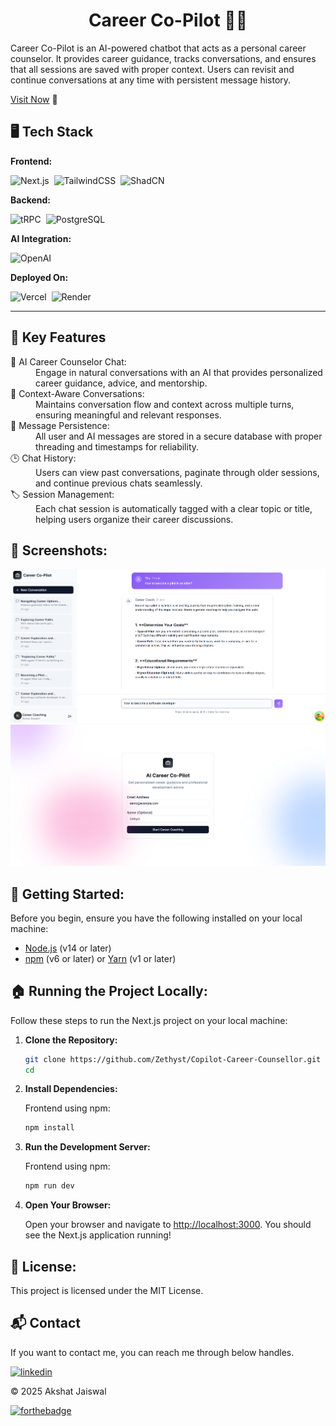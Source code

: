 <h1 align="center">Career Co-Pilot 🤖💼</h1>

<p>
Career Co-Pilot is an AI-powered chatbot that acts as a personal career counselor. 
It provides career guidance, tracks conversations, and ensures that all sessions 
are saved with proper context. Users can revisit and continue conversations at 
any time with persistent message history.
</p>

[Visit Now]() 🚀

## 🖥️ Tech Stack

**Frontend:**

![Next.js](https://img.shields.io/badge/Next.js-000000?style=for-the-badge&logo=nextdotjs&logoColor=white)&nbsp;
![TailwindCSS](https://img.shields.io/badge/Tailwind_CSS-38B2AC?style=for-the-badge&logo=tailwind-css&logoColor=white)&nbsp;
![ShadCN](https://img.shields.io/badge/ShadCN-000000?style=for-the-badge&logo=radixui&logoColor=white)&nbsp;

**Backend:**

![tRPC](https://img.shields.io/badge/tRPC-2596BE?style=for-the-badge&logo=trpc&logoColor=white)&nbsp;
![PostgreSQL](https://img.shields.io/badge/PostgreSQL-336791?style=for-the-badge&logo=postgresql&logoColor=white)&nbsp;

**AI Integration:**

![OpenAI](https://img.shields.io/badge/OpenAI-412991?style=for-the-badge&logo=openai&logoColor=white)&nbsp;

**Deployed On:**

![Vercel](https://img.shields.io/badge/Vercel-000000?style=for-the-badge&logo=vercel&logoColor=white)&nbsp;
![Render](https://img.shields.io/badge/Render-46E3B7?style=for-the-badge&logo=render&logoColor=white)&nbsp;

---

## 📌 Key Features

<dl>
<dt>💬 AI Career Counselor Chat:</dt>
<dd>Engage in natural conversations with an AI that provides personalized career guidance, advice, and mentorship.</dd>

<dt>🧠 Context-Aware Conversations:</dt>
<dd>Maintains conversation flow and context across multiple turns, ensuring meaningful and relevant responses.</dd>

<dt>📂 Message Persistence:</dt>
<dd>All user and AI messages are stored in a secure database with proper threading and timestamps for reliability.</dd>

<dt>🕒 Chat History:</dt>
<dd>Users can view past conversations, paginate through older sessions, and continue previous chats seamlessly.</dd>

<dt>🏷️ Session Management:</dt>
<dd>Each chat session is automatically tagged with a clear topic or title, helping users organize their career discussions.</dd>

</dl>

## 📌 Screenshots:

![home](/img/home.png)
![login](/img/login.png)

## 🚀 Getting Started:

Before you begin, ensure you have the following installed on your local machine:

- [Node.js](https://nodejs.org/) (v14 or later)
- [npm](https://www.npmjs.com/) (v6 or later) or [Yarn](https://yarnpkg.com/) (v1 or later)

## 🏠 Running the Project Locally:

Follow these steps to run the Next.js project on your local machine:

1.  **Clone the Repository:**

    ```sh
    git clone https://github.com/Zethyst/Copilot-Career-Counsellor.git
    cd
    ```

2.  **Install Dependencies:**

    Frontend using npm:

    ```sh
    npm install
    ```

3.  **Run the Development Server:**

    Frontend using npm:

    ```sh
    npm run dev
    ```

4.  **Open Your Browser:**

    Open your browser and navigate to [http://localhost:3000](http://localhost:3000). You should see the Next.js application running!

## 📜 License:

This project is licensed under the MIT License.

<h2>📬 Contact</h2>

If you want to contact me, you can reach me through below handles.

[![linkedin](https://img.shields.io/badge/LinkedIn-0077B5?style=for-the-badge&logo=linkedin&logoColor=white)](https://www.linkedin.com/in/akshat-jaiswal-4664a2197)

© 2025 Akshat Jaiswal

[![forthebadge](https://forthebadge.com/images/badges/built-with-love.svg)](https://forthebadge.com)
